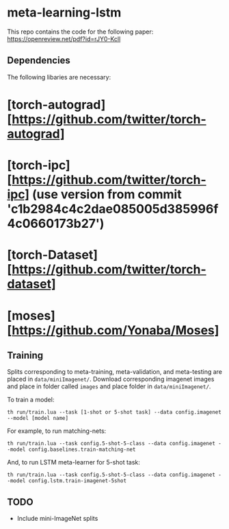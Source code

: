 # meta-learning-lstm
This repo contains the code for the following paper:
https://openreview.net/pdf?id=rJY0-Kcll 

## Dependencies
The following libaries are necessary:
# [torch-autograd][https://github.com/twitter/torch-autograd]
# [torch-ipc][https://github.com/twitter/torch-ipc] (use version from commit 'c1b2984c4c2dae085005d385996f4c0660173b27')
# [torch-Dataset][https://github.com/twitter/torch-dataset]
# [moses][https://github.com/Yonaba/Moses]

## Training
Splits corresponding to meta-training, meta-validation, and meta-testing are 
placed in `data/miniImagenet/`. Download corresponding imagenet images and
place in folder called `images` and place folder in `data/miniImagenet/`.

To train a model:
```
th run/train.lua --task [1-shot or 5-shot task] --data config.imagenet --model [model name]
```

For example, to run matching-nets:
```
th run/train.lua --task config.5-shot-5-class --data config.imagenet --model config.baselines.train-matching-net
```

And, to run LSTM meta-learner for 5-shot task:
```
th run/train.lua --task config.5-shot-5-class --data config.imagenet --model config.lstm.train-imagenet-5shot
```

## TODO 
* Include mini-ImageNet splits
